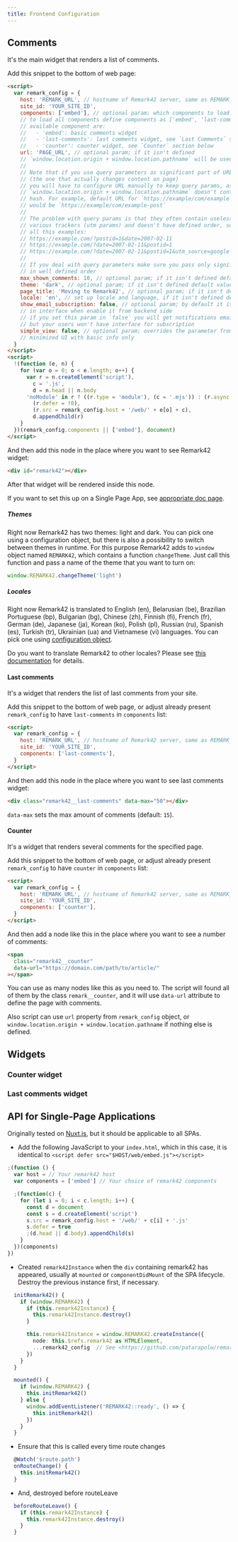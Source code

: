 ```yaml
---
title: Frontend Configuration
---
```


## Comments

It's the main widget that renders a list of comments.

Add this snippet to the bottom of web page:

```html
<script>
  var remark_config = {
    host: 'REMARK_URL', // hostname of Remark42 server, same as REMARK_URL in backend config, e.g. "https://demo.remark42.com"
    site_id: 'YOUR_SITE_ID',
    components: ['embed'], // optional param; which components to load. default to ["embed"]
    // to load all components define components as ['embed', 'last-comments', 'counter']
    // available component are:
    //   - 'embed': basic comments widget
    //   - 'last-comments': last comments widget, see `Last Comments` section below
    //   - 'counter': counter widget, see `Counter` section below
    url: 'PAGE_URL', // optional param; if it isn't defined
    // `window.location.origin + window.location.pathname` will be used
    //
    // Note that if you use query parameters as significant part of URL
    // (the one that actually changes content on page)
    // you will have to configure URL manually to keep query params, as
    // `window.location.origin + window.location.pathname` doesn't contain query params and
    // hash. For example, default URL for `https://example/com/example-post?id=1#hash`
    // would be `https://example/com/example-post`
    //
    // The problem with query params is that they often contain useless params added by
    // various trackers (utm params) and doesn't have defined order, so Remark42 treats differently
    // all this examples:
    // https://example.com/?postid=1&date=2007-02-11
    // https://example.com/?date=2007-02-11&postid=1
    // https://example.com/?date=2007-02-11&postid=1&utm_source=google
    //
    // If you deal with query parameters make sure you pass only significant part of it
    // in well defined order
    max_shown_comments: 10, // optional param; if it isn't defined default value (15) will be used
    theme: 'dark', // optional param; if it isn't defined default value ('light') will be used
    page_title: 'Moving to Remark42', // optional param; if it isn't defined `document.title` will be used
    locale: 'en', // set up locale and language, if it isn't defined default value ('en') will be used
    show_email_subscription: false, // optional param; by default it is `true` and you can see email subscription feature
    // in interface when enable it from backend side
    // if you set this param in `false` you will get notifications email notifications as admin
    // but your users won't have interface for subscription
    simple_view: false, // optional param; overrides the parameter from the backend
    // minimized UI with basic info only
  }
</script>
<script>
  !(function (e, n) {
    for (var o = 0; o < e.length; o++) {
      var r = n.createElement('script'),
        c = '.js',
        d = n.head || n.body
      'noModule' in r ? ((r.type = 'module'), (c = '.mjs')) : (r.async = !0),
        (r.defer = !0),
        (r.src = remark_config.host + '/web/' + e[o] + c),
        d.appendChild(r)
    }
  })(remark_config.components || ['embed'], document)
</script>
```

And then add this node in the place where you want to see Remark42 widget:

```html
<div id="remark42"></div>
```

After that widget will be rendered inside this node.

If you want to set this up on a Single Page App, see [appropriate doc page](site/src/docs/configuration/frontend/index.md).

##### Themes

Right now Remark42 has two themes: light and dark. You can pick one using a configuration object, but there is also a possibility to switch between themes in runtime. For this purpose Remark42 adds to `window` object named `REMARK42`, which contains a function `changeTheme`. Just call this function and pass a name of the theme that you want to turn on:

```js
window.REMARK42.changeTheme('light')
```

##### Locales

Right now Remark42 is translated to English (en), Belarusian (be), Brazilian Portuguese (bp), Bulgarian (bg), Chinese (zh), Finnish (fi), French (fr), German (de), Japanese (ja), Korean (ko), Polish (pl), Russian (ru), Spanish (es), Turkish (tr), Ukrainian (ua) and Vietnamese (vi) languages. You can pick one using [configuration object](#setup-on-your-website).

Do you want to translate Remark42 to other locales? Please see [this documentation](site/src/docs/contributing/translations/index.md) for details.

#### Last comments

It's a widget that renders the list of last comments from your site.

Add this snippet to the bottom of web page, or adjust already present `remark_config` to have `last-comments` in `components` list:

```html
<script>
  var remark_config = {
    host: 'REMARK_URL', // hostname of Remark42 server, same as REMARK_URL in backend config, e.g. "https://demo.remark42.com"
    site_id: 'YOUR_SITE_ID',
    components: ['last-comments'],
  }
</script>
```

And then add this node in the place where you want to see last comments widget:

```html
<div class="remark42__last-comments" data-max="50"></div>
```

`data-max` sets the max amount of comments (default: `15`).

#### Counter

It's a widget that renders several comments for the specified page.

Add this snippet to the bottom of web page, or adjust already present `remark_config` to have `counter` in `components` list:

```html
<script>
  var remark_config = {
    host: 'REMARK_URL', // hostname of Remark42 server, same as REMARK_URL in backend config, e.g. "https://demo.remark42.com"
    site_id: 'YOUR_SITE_ID',
    components: ['counter'],
  }
</script>
```

And then add a node like this in the place where you want to see a number of comments:

```html
<span
  class="remark42__counter"
  data-url="https://domain.com/path/to/article/"
></span>
```

You can use as many nodes like this as you need to. The script will found all of them by the class `remark__counter`, and it will use `data-url` attribute to define the page with comments.

Also script can use `url` property from `remark_config` object, or `window.location.origin + window.location.pathname` if nothing else is defined.

## Widgets

### Counter widget

### Last comments widget

## API for Single-Page Applications

Originally tested on [Nuxt.js](https://nuxtjs.org/), but it should be applicable to all SPAs.

- Add the following JavaScript to your `index.html`, which in this case, it is identical to `<script defer src="$HOST/web/embed.js"></script>`

```js
;(function () {
  var host = // Your remark42 host
  var components = ['embed'] // Your choice of remark42 components

  ;(function(c) {
    for (let i = 0; i < c.length; i++) {
      const d = document
      const s = d.createElement('script')
      s.src = remark_config.host + '/web/' + c[i] + '.js'
      s.defer = true
      ;(d.head || d.body).appendChild(s)
    }
  })(components)
})
```

- Created `remark42Instance` when the `div` containing remark42 has appeared, usually at `mounted` or `componentDidMount` of the SPA lifecycle. Destroy the previous instance first, if necessary.

```ts
  initRemark42() {
    if (window.REMARK42) {
      if (this.remark42Instance) {
        this.remark42Instance.destroy()
      }

      this.remark42Instance = window.REMARK42.createInstance({
        node: this.$refs.remark42 as HTMLElement,
        ...remark42_config  // See <https://github.com/patarapolw/remark42#setup-on-your-website>
      })
    }
  }

  mounted() {
    if (window.REMARK42) {
      this.initRemark42()
    } else {
      window.addEventListener('REMARK42::ready', () => {
        this.initRemark42()
      })
    }
  }
```

- Ensure that this is called every time route changes

```ts
  @Watch('$route.path')
  onRouteChange() {
    this.initRemark42()
  }
```

- And, destroyed before routeLeave

```ts
  beforeRouteLeave() {
    if (this.remark42Instance) {
      this.remark42Instance.destroy()
    }
  }
```
